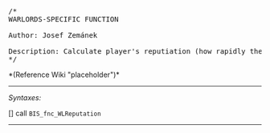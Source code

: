 <pre>/*
WARLORDS-SPECIFIC FUNCTION

Author: Josef Zemánek

Description: Calculate player's reputiation (how rapidly they lose subordinates).
*/</pre>*(Reference Wiki "placeholder")*<!-- Remove this after fill-in -->


---
*Syntaxes:*

[] call `BIS_fnc_WLReputation`

---
